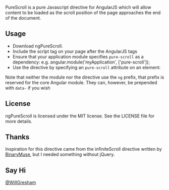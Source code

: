 PureScroll is a pure Javascript directive for AngularJS which will allow content to be loaded as the scroll position of the page approaches the end of the document.

Usage
-----

 * Download ngPureScroll.
 * Include the script tag on your page after the AngularJS tags
 * Ensure that your application module specifies `pure-scroll` as a dependency: e.g. angular.module('myApplication', ['pure-scroll']);
 * Use the directive by specifying an `pure-scroll` attribute on an element:
    <div pure-scroll="myPagingFunction()" infinite-scroll-distance="1"></div>

Note that neither the module nor the directive use the `ng` prefix, that prefix is reserved for the core Angular module. They can, however, be prepended with `data-` if you wish

License
-------
ngPureScroll is licensed under the MIT license. See the LICENSE file for more details.

Thanks
------
Inspiration for this directive came from the infiniteScroll directive written by [BinaryMuse](https://github.com/BinaryMuse/), but I needed something without jQuery.

Say Hi
------
[@WillGresham](https://www.twitter.com/WillGresham)
